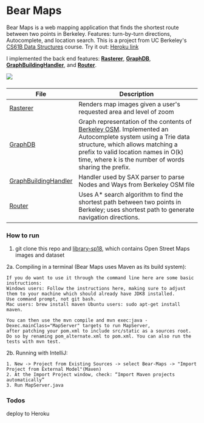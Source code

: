 # Bear Maps

Bear Maps is a web mapping application that finds the shortest route between two points in Berkeley. Features: turn-by-turn directions, Autocomplete, and location search.
This is a project from UC Berkeley's [CS61B Data Structures](https://sp18.datastructur.es/materials/proj/proj3/proj3) course.
Try it out: [Heroku link](https://lance-bear-maps.herokuapp.com/map.html)

I implemented the back end features: [**Rasterer**](https://github.com/LanceSanity/Bear-Maps/blob/master/src/main/java/Rasterer.java), [**GraphDB**](https://github.com/LanceSanity/Bear-Maps/blob/master/src/main/java/GraphDB.java), [**GraphBuildingHandler**](https://github.com/LanceSanity/Bear-Maps/blob/master/src/main/java/GraphBuildingHandler.java), and [**Router**](https://github.com/LanceSanity/Bear-Maps/blob/master/src/main/java/Router.java).

<img src="demo.gif">

###
| File | Description |
| --- | --- |
| [Rasterer](https://github.com/LanceSanity/Berkeley-CS61B-Audit/blob/master/proj3/src/main/java/Rasterer.java) | Renders map images given a user's requested area and level of zoom |
| [GraphDB](https://github.com/LanceSanity/Berkeley-CS61B-Audit/blob/master/proj3/src/main/java/GraphDB.java) | Graph representation of the contents of [Berkeley OSM](https://github.com/Berkeley-CS61B/library-sp18/tree/proj3/data). Implemented an Autocomplete system using a Trie data structure, which allows matching a prefix to valid location names in O(k) time, where k is the number of words sharing the prefix.|
| [GraphBuildingHandler](https://github.com/LanceSanity/Berkeley-CS61B-Audit/blob/master/proj3/src/main/java/GraphBuildingHandler.java) | Handler used by SAX parser to parse Nodes and Ways from Berkeley OSM file |
| [Router](https://github.com/LanceSanity/Berkeley-CS61B-Audit/blob/master/proj3/src/main/java/Router.java) | Uses A* search algorithm to find the shortest path between two points in Berkeley; uses shortest path to generate navigation directions. |

### How to run
1. git clone this repo and [library-sp18](https://github.com/Berkeley-CS61B/library-sp18/tree/proj3), which contains Open Street Maps images and dataset

2a. Compiling in a terminal (Bear Maps uses Maven as its build system):
```
If you do want to use it through the command line here are some basic instructions: 
Windows users: Follow the instructions here, making sure to adjust them to your machine which should already have JDK8 installed. 
Use command prompt, not git bash. 
Mac users: brew install maven Ubuntu users: sudo apt-get install maven.

You can then use the mvn compile and mvn exec:java -Dexec.mainClass="MapServer" targets to run MapServer, 
after patching your pom.xml to include src/static as a sources root. 
Do so by renaming pom_alternate.xml to pom.xml. You can also run the tests with mvn test. 
```

2b. Running with IntelliJ:
```
1. New -> Project from Existing Sources -> select Bear-Maps -> "Import Project from External Model"(Maven)
2. At the Import Project window, check: “Import Maven projects automatically”
3. Run MapServer.java
```

### Todos
deploy to Heroku
